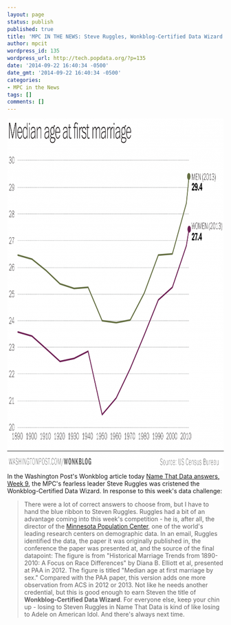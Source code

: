```yaml
---
layout: page
status: publish
published: true
title: 'MPC IN THE NEWS: Steve Ruggles, Wonkblog-Certified Data Wizard'
author: mpcit
wordpress_id: 135
wordpress_url: http://tech.popdata.org/?p=135
date: '2014-09-22 16:40:34 -0500'
date_gmt: '2014-09-22 16:40:34 -0500'
categories:
- MPC in the News
tags: []
comments: []
---
```


<img class="alignnone wp-image-138 size-large" src="/images/from_wp/media-age-first-marriage-1024x818.png" alt="media-age-first-marriage" width="1024" height="818" />In the Washington Post's Wonkblog article today <a title="Name That Data" href="http://www.washingtonpost.com/blogs/wonkblog/wp/2014/09/22/name-that-data-answers-week-9/" target="_blank">Name That Data answers, Week 9</a>, the MPC's fearless leader Steve Ruggles was cristened the Wonkblog-Certified Data Wizard. In response to this week's data challenge:

>There were a lot of correct answers to choose from, but I have to hand the blue ribbon to Steven Ruggles. Ruggles had a bit of an advantage coming into this week's competition - he is, after all, the director of the <a href="https://www.pop.umn.edu/">Minnesota Population Center</a>, one of the world's leading research centers on demographic data. In an email, Ruggles identified the data, the paper it was originally published in, the conference the paper was presented at, and the source of the final datapoint:
>The figure is from "Historical Marriage Trends from 1890-2010: A Focus on Race Differences" by Diana B. Elliott et al, presented at PAA in 2012. The figure is titled "Median age at first marriage by sex." Compared with the PAA paper, this version adds one more observation from ACS in 2012 or 2013.
>Not like he needs another credential, but this is good enough to earn Steven the title of <b>Wonkblog-Certified Data Wizard</b>. For everyone else, keep your chin up - losing to Steven Ruggles in Name That Data is kind of like losing to Adele on American Idol. And there's always next time.
 

